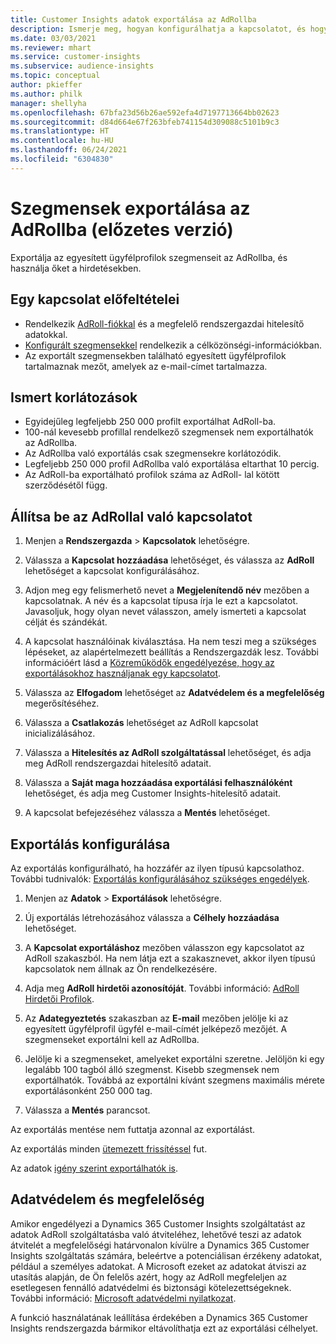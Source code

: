 ```yaml
---
title: Customer Insights adatok exportálása az AdRollba
description: Ismerje meg, hogyan konfigurálhatja a kapcsolatot, és hogyan exportálhatja az AdRollba.
ms.date: 03/03/2021
ms.reviewer: mhart
ms.service: customer-insights
ms.subservice: audience-insights
ms.topic: conceptual
author: pkieffer
ms.author: philk
manager: shellyha
ms.openlocfilehash: 67bfa23d56b26ae592efa4d7197713664bb02623
ms.sourcegitcommit: d84d664e67f263bfeb741154d309088c5101b9c3
ms.translationtype: HT
ms.contentlocale: hu-HU
ms.lasthandoff: 06/24/2021
ms.locfileid: "6304830"
---
```

# <a name="export-segments-to-adroll-preview"></a>Szegmensek exportálása az AdRollba (előzetes verzió)

Exportálja az egyesített ügyfélprofilok szegmenseit az AdRollba, és használja őket a hirdetésekben. 

## <a name="prerequisites-for-a-connection"></a>Egy kapcsolat előfeltételei

-   Rendelkezik [AdRoll-fiókkal](https://www.adroll.com/) és a megfelelő rendszergazdai hitelesítő adatokkal.
-   [Konfigurált szegmensekkel](segments.md) rendelkezik a célközönségi-információkban.
-   Az exportált szegmensekben található egyesített ügyfélprofilok tartalmaznak mezőt, amelyek az e-mail-címet tartalmazza.

## <a name="known-limitations"></a>Ismert korlátozások

- Egyidejűleg legfeljebb 250 000 profilt exportálhat AdRoll-ba.
- 100-nál kevesebb profillal rendelkező szegmensek nem exportálhatók az AdRollba. 
- Az AdRollba való exportálás csak szegmensekre korlátozódik.
- Legfeljebb 250 000 profil AdRollba való exportálása eltarthat 10 percig. 
- Az AdRoll-ba exportálható profilok száma az AdRoll- lal kötött szerződésétől függ.

## <a name="set-up-connection-to-adroll"></a>Állítsa be az AdRollal való kapcsolatot

1. Menjen a **Rendszergazda** > **Kapcsolatok** lehetőségre.

1. Válassza a **Kapcsolat hozzáadása** lehetőséget, és válassza az **AdRoll** lehetőséget a kapcsolat konfigurálásához.

1. Adjon meg egy felismerhető nevet a **Megjelenítendő név** mezőben a kapcsolatnak. A név és a kapcsolat típusa írja le ezt a kapcsolatot. Javasoljuk, hogy olyan nevet válasszon, amely ismerteti a kapcsolat célját és szándékát.

1. A kapcsolat használóinak kiválasztása. Ha nem teszi meg a szükséges lépéseket, az alapértelmezett beállítás a Rendszergazdák lesz. További információért lásd a [Közreműködők engedélyezése, hogy az exportálásokhoz használjanak egy kapcsolatot](connections.md#allow-contributors-to-use-a-connection-for-exports).

1. Válassza az **Elfogadom** lehetőséget az **Adatvédelem és a megfelelőség** megerősítéséhez.

1. Válassza a **Csatlakozás** lehetőséget az AdRoll kapcsolat inicializálásához.

1. Válassza a **Hitelesítés az AdRoll szolgáltatással** lehetőséget, és adja meg AdRoll rendszergazdai hitelesítő adatait. 

1. Válassza a **Saját maga hozzáadása exportálási felhasználóként** lehetőséget, és adja meg Customer Insights-hitelesítő adatait.

1. A kapcsolat befejezéséhez válassza a **Mentés** lehetőséget.

## <a name="configure-an-export"></a>Exportálás konfigurálása

Az exportálás konfigurálható, ha hozzáfér az ilyen típusú kapcsolathoz. További tudnivalók: [Exportálás konfigurálásához szükséges engedélyek](export-destinations.md#set-up-a-new-export).

1. Menjen az **Adatok** > **Exportálások** lehetőségre.

1. Új exportálás létrehozásához válassza a **Célhely hozzáadása** lehetőséget.

1. A **Kapcsolat exportáláshoz** mezőben válasszon egy kapcsolatot az AdRoll szakaszból. Ha nem látja ezt a szakasznevet, akkor ilyen típusú kapcsolatok nem állnak az Ön rendelkezésére.

1. Adja meg **AdRoll hirdetői azonosítóját**. További információ: [AdRoll Hirdetői Profilok](https://help.adroll.com/hc/articles/212011838-Advertiser-Profiles).

3. Az **Adategyeztetés** szakaszban az **E-mail** mezőben jelölje ki az egyesített ügyfélprofil ügyfél e-mail-címét jelképező mezőjét. A szegmenseket exportálni kell az AdRollba.

1. Jelölje ki a szegmenseket, amelyeket exportálni szeretne. Jelöljön ki egy legalább 100 tagból álló szegmenst. Kisebb szegmensek nem exportálhatók. Továbbá az exportálni kívánt szegmens maximális mérete exportálásonként 250 000 tag. 

1. Válassza a **Mentés** parancsot.

Az exportálás mentése nem futtatja azonnal az exportálást.

Az exportálás minden [ütemezett frissítéssel](system.md#schedule-tab) fut. 

Az adatok [igény szerint exportálhatók is](export-destinations.md#run-exports-on-demand). 


## <a name="data-privacy-and-compliance"></a>Adatvédelem és megfelelőség

Amikor engedélyezi a Dynamics 365 Customer Insights szolgáltatást az adatok AdRoll szolgáltatásba való átviteléhez, lehetővé teszi az adatok átvitelét a megfelelőségi határvonalon kívülre a Dynamics 365 Customer Insights szolgáltatás számára, beleértve a potenciálisan érzékeny adatokat, például a személyes adatokat. A Microsoft ezeket az adatokat átviszi az utasítás alapján, de Ön felelős azért, hogy az AdRoll megfeleljen az esetlegesen fennálló adatvédelmi és biztonsági kötelezettségeknek. További információ: [Microsoft adatvédelmi nyilatkozat](https://go.microsoft.com/fwlink/?linkid=396732).

A funkció használatának leállítása érdekében a Dynamics 365 Customer Insights rendszergazda bármikor eltávolíthatja ezt az exportálási célhelyet.
